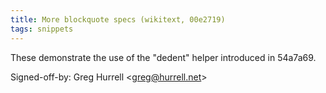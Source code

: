 ```yaml
---
title: More blockquote specs (wikitext, 00e2719)
tags: snippets
---
```


These demonstrate the use of the "dedent" helper introduced in 54a7a69.

Signed-off-by: Greg Hurrell &lt;greg@hurrell.net&gt;
